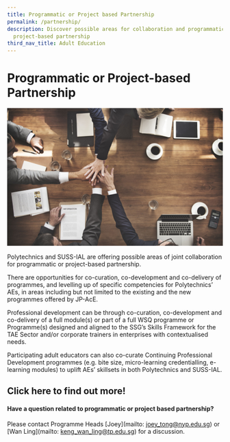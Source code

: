 ```yaml
---
title: Programmatic or Project based Partnership
permalink: /partnership/
description: Discover possible areas for collaboration and programmatic /
  project-based partnership
third_nav_title: Adult Education
---
```

# Programmatic or Project-based Partnership

![](/images/54123485_ML.jpg)

Polytechnics and SUSS-IAL are offering possible areas of joint collaboration for programmatic or project-based partnership.

There are opportunities for co-curation, co-development and co-delivery of programmes, and levelling up of specific competencies for Polytechnics’ AEs, in areas including but not limited to the existing and the new programmes offered by JP-AcE.

Professional development can be through co-curation, co-development and co-delivery of a full module(s) or part of a full WSQ programme or Programme(s) designed and aligned to the SSG’s Skills Framework for the TAE Sector and/or corporate trainers in enterprises with contextualised needs.

Participating adult educators can also co-curate Continuing Professional Development programmes (e.g. bite size, micro-learning credentialling, e-learning modules) to uplift AEs’ skillsets in both Polytechnics and SUSS-IAL. 

## Click here to find out more!


#### Have a question related to programmatic or project based partnership?

Please contact Programme Heads [Joey](mailto: joey_tong@nyp.edu.sg) or [Wan Ling](mailto: keng_wan_ling@tp.edu.sg) for a discussion.